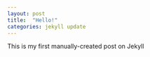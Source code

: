 ```yaml
---
layout: post
title:  "Hello!"
categories: jekyll update
---
```

This is my first manually-created post on Jekyll